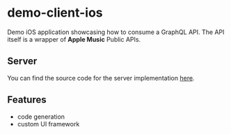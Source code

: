 # demo-client-ios
Demo iOS application showcasing how to consume a GraphQL API. The API itself is a wrapper of **Apple Music** Public APIs.

## Server

You can find the source code for the server implementation [here](https://github.com/SergeiMeza/demo-graphql-server).


## Features

- code generation
- custom UI framework
